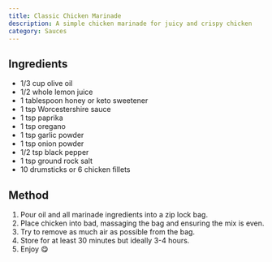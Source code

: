 ```yaml
---
title: Classic Chicken Marinade
description: A simple chicken marinade for juicy and crispy chicken
category: Sauces
---
```


## Ingredients

- 1/3 cup olive oil
- 1/2 whole lemon juice
- 1 tablespoon honey or keto sweetener
- 1 tsp Worcestershire sauce
- 1 tsp paprika
- 1 tsp oregano
- 1 tsp garlic powder
- 1 tsp onion powder
- 1/2 tsp black pepper
- 1 tsp ground rock salt
- 10 drumsticks or 6 chicken fillets

## Method

1. Pour oil and all marinade ingredients into a zip lock bag.
2. Place chicken into bad, massaging the bag and ensuring the mix is even.
3. Try to remove as much air as possible from the bag.
4. Store for at least 30 minutes but ideally 3-4 hours.
5. Enjoy :yum:

